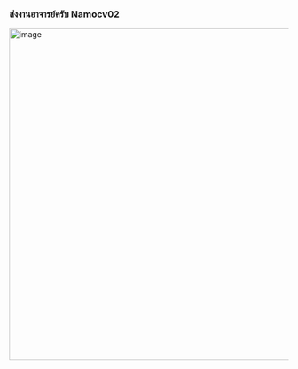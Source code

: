 <h3>ส่งงานอาจารย์ครับ Namocv02</h3>

<img width="600px" alt="image" src="https://github.com/user-attachments/assets/2fce9a5e-c256-4e28-b16e-4e9aa3781eed" />
